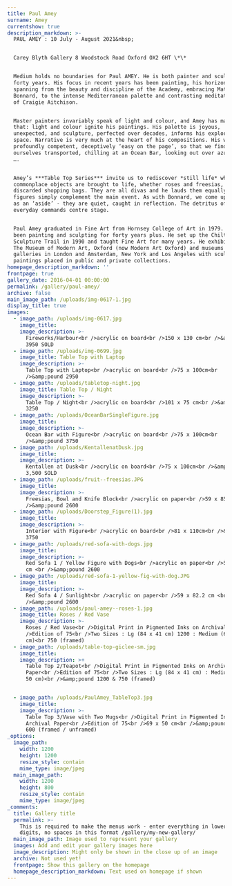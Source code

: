 ```yaml
---
title: Paul Amey
surname: Amey
currentshow: true
description_markdown: >-
  PAUL AMEY : 10 July - August 2021&nbsp;


  Carey Blyth Gallery 8 Woodstock Road Oxford OX2 6HT \*\*


  Medium holds no boundaries for Paul AMEY. He is both painter and sculptor of
  forty years. His focus in recent years has been painting, his horizons
  spanning from the beauty and discipline of the Academy, embracing Matisse and
  Bonnard, to the intense Mediterranean palette and contrasting meditative quiet
  of Craigie Aitchison.


  Master painters invariably speak of light and colour, and Amey has mastered
  that: light and colour ignite his paintings. His palette is joyous,
  unexpected, and sculpture, perfected over decades, informs his exploration of
  space. Narrative is very much at the heart of his compositions. His work is
  profoundly competent, deceptively ‘easy on the page’, so that we find
  ourselves transported, chilling at an Ocean Bar, looking out over azure seas
  ….


  Amey’s ***Table Top Series*** invite us to rediscover *still life* where
  commonplace objects are brought to life, whether roses and freesias, or
  discarded shopping bags. They are all divas and he lauds them equally. His
  figures simply complement the main event. As with Bonnard, we come upon them
  as an ‘aside’ - they are quiet, caught in reflection. The detritus of the
  everyday commands centre stage.


  Paul Amey graduated in Fine Art from Hornsey College of Art in 1979. He has
  been painting and sculpting for forty years plus. He set up the Chiltern
  Sculpture Trail in 1990 and taught Fine Art for many years. He exhibited at
  The Museum of Modern Art, Oxford (now Modern Art Oxford) and museums and
  galleries in London and Amsterdam, New York and Los Angeles with sculpture and
  paintings placed in public and private collections.
homepage_description_markdown: ''
frontpage: true
gallery_date: 2016-04-01 00:00:00
permalink: /gallery/paul-amey/
archive: false
main_image_path: /uploads/img-0617-1.jpg
display_title: true
images:
  - image_path: /uploads/img-0617.jpg
    image_title:
    image_description: >-
      Fireworks/Harbour<br />acrylic on board<br />150 x 130 cm<br />&amp;pound
      3950 SOLD
  - image_path: /uploads/img-0699.jpg
    image_title: Table Top with Laptop
    image_description: >-
      Table Top with Laptop<br />acrylic on board<br />75 x 100cm<br
      />&amp;pound 2950
  - image_path: /uploads/tabletop-night.jpg
    image_title: Table Top / Night
    image_description: >-
      Table Top / Night<br />acrylic on board<br />101 x 75 cm<br />&amp;pound
      3250
  - image_path: /uploads/OceanBarSingleFigure.jpg
    image_title:
    image_description: >-
      Ocean Bar with Figure<br />acrylic on board<br />75 x 100cm<br
      />&amp;pound 3750
  - image_path: /uploads/KentallenatDusk.jpg
    image_title:
    image_description: >-
      Kentallen at Dusk<br />acrylic on board<br />75 x 100cm<br />&amp;pound
      3,500 SOLD
  - image_path: /uploads/fruit--freesias.JPG
    image_title:
    image_description: >-
      Freesias, Bowl and Knife Block<br />acrylic on paper<br />59 x 85<br
      />&amp;pound 2600
  - image_path: /uploads/Doorstep_Figure(1).jpg
    image_title:
    image_description: >-
      Interior with Figure<br />acrylic on board<br />81 x 110cm<br />&amp;pound
      3750
  - image_path: /uploads/red-sofa-with-dogs.jpg
    image_title:
    image_description: >-
      Red Sofa 1 / Yellow Figure with Dogs<br />acrylic on paper<br />59 x 82.2
      cm <br />&amp;pound 2600
  - image_path: /uploads/red-sofa-1-yellow-fig-with-dog.JPG
    image_title:
    image_description: >-
      Red Sofa 4 / Sunlight<br />acrylic on paper<br />59 x 82.2 cm <br
      />&amp;pound 2600
  - image_path: /uploads/paul-amey--roses-1.jpg
    image_title: Roses / Red Vase
    image_description: >-
      Roses / Red Vase<br />Digital Print in Pigmented Inks on Archival Paper<br
      />Edition of 75<br />Two Sizes : Lg (84 x 41 cm) 1200 : Medium (69 x 50
      cm)<br 750 (framed)
  - image_path: /uploads/table-top-giclee-sm.jpg
    image_title:
    image_description: >+
      Table Top 2/Teapot<br />Digital Print in Pigmented Inks on Archival
      Paper<br />Edition of 75<br />Two Sizes : Lg (84 x 41 cm) : Medium (69 x
      50 cm)<br />&amp;pound 1200 & 750 (framed) 


  - image_path: /uploads/PaulAmey_TableTop3.jpg
    image_title:
    image_description: >-
      Table Top 3/Vase with Two Mugs<br />Digital Print in Pigmented Inks on
      Archival Paper<br />Edition of 75<br />69 x 50 cm<br />&amp;pound 750 /
      600 (framed / unframed)
_options:
  image_path:
    width: 1200
    height: 1200
    resize_style: contain
    mime_type: image/jpeg
  main_image_path:
    width: 1200
    height: 800
    resize_style: contain
    mime_type: image/jpeg
_comments:
  title: Gallery title
  permalink: >-
    This is required to make the menus work - enter everything in lower case, no
    digits, no spaces in this format /gallery/my-new-gallery/
  main_image_path: Image used to represent your gallery
  images: Add and edit your gallery images here
  image_description: Might only be shown in the close up of an image
  archive: Not used yet!
  frontpage: Show this gallery on the homepage
  homepage_description_markdown: Text used on homepage if shown
---
```

